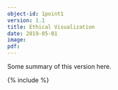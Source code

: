 ```yaml
---
object-id: 1point1
version: 1.1
title: Ethical Visualization
date: 2019-05-01
image:
pdf:
---
```


Some summary of this version here.

{% include %}
